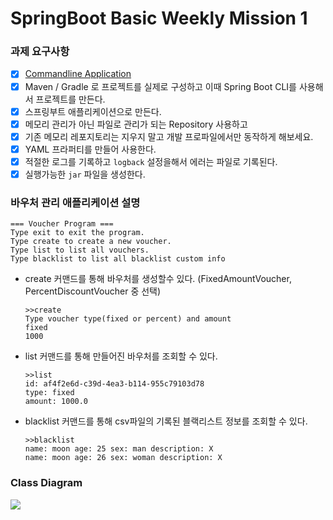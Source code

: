 # SpringBoot Basic Weekly Mission 1
### 과제 요구사항
- [x] [Commandline Application](https://dzone.com/articles/interactive-console-applications-in-java)
- [x]  Maven / Gradle 로 프로젝트를 실제로 구성하고 이때 Spring Boot CLI를 사용해서 프로젝트를 만든다.
- [x]  스프링부트 애플리케이션으로 만든다. 
- [x]  메모리 관리가 아닌 파일로 관리가 되는 Repository 사용하고 
- [x] 기존 메모리 레포지토리는 지우지 말고 개발 프로파일에서만 동작하게 해보세요.
- [x]  YAML 프라퍼티를 만들어 사용한다.
- [x]  적절한 로그를 기록하고 `logback` 설정을해서 에러는 파일로 기록된다.
- [x]  실행가능한 `jar` 파일을 생성한다.

### **바우처 관리 애플리케이션 설명**
    === Voucher Program ===
    Type exit to exit the program.
    Type create to create a new voucher.
    Type list to list all vouchers.
    Type blacklist to list all blacklist custom info

- create 커맨드를 통해 바우처를 생성할수 있다. (FixedAmountVoucher, PercentDiscountVoucher 중 선택)
    ```
    >>create
    Type voucher type(fixed or percent) and amount
    fixed
    1000
    ```
- list 커맨드를 통해 만들어진 바우처를 조회할 수 있다.
    ```
    >>list
    id: af4f2e6d-c39d-4ea3-b114-955c79103d78
    type: fixed
    amount: 1000.0
    ```

- blacklist 커맨드를 통해 csv파일의 기록된 블랙리스트 정보를 조회할 수 있다.
    ```
    >>blacklist
    name: moon age: 25 sex: man description: X
    name: moon age: 26 sex: woman description: X
    ```
### Class Diagram

![](C:\Users\82102\Desktop\데브코스\과제\springboot-basic\Untitled-2022-03-29-1415.png)
